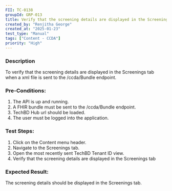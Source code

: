 ```yaml
---
FII: TC-0138
groupId: GRP-013
title: Verify that the screening details are displayed in the Screenings tab when a xml file is sent to the /ccda/Bundle endpoint
created_by: "Renjitha George"
created_at: "2025-01-23"
test_type: "Manual"
tags: ["Content - CCDA"]
priority: "High"
---
```


### Description

To verify that the screening details are displayed in the Screenings tab when a
xml file is sent to the /ccda/Bundle endpoint.

### Pre-Conditions:

1. The API is up and running.
2. A FHIR bundle must be sent to the /ccda/Bundle endpoint.
3. TechBD Hub url should be loaded.
4. The user must be logged into the application.

### Test Steps:

1. Click on the Content menu header.
2. Navigate to the Screenings tab.
3. Open the most recently sent TechBD Tenant ID view.
4. Verify that the screening details are displayed in the Screenings tab

### Expected Result:

The screening details should be displayed in the Screenings tab.
